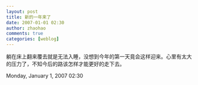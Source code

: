 ```yaml
---
layout: post
title: 新的一年来了
date: 2007-01-01 02:30
author: zhaohao
comments: true
categories: [weblog]
---
```

躺在床上翻来覆去就是无法入睡，没想到今年的第一天竟会这样迎来。心里有太大的压力了，不知今后的路该怎样才能更好的走下去。

Monday, January 1, 2007 02:30
